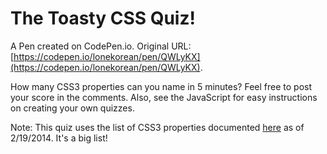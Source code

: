 # The Toasty CSS Quiz!

A Pen created on CodePen.io. Original URL: [https://codepen.io/lonekorean/pen/QWLyKX](https://codepen.io/lonekorean/pen/QWLyKX).

How many CSS3 properties can you name in 5 minutes? Feel free to post your score in the comments. Also, see the JavaScript for easy instructions on creating your own quizzes.

Note: This quiz uses the list of CSS3 properties documented [here](http://meiert.com/en/indices/css-properties/) as of 2/19/2014. It's a big list!